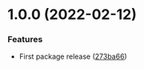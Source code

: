 # 1.0.0 (2022-02-12)


### Features

* First package release ([273ba66](https://github.com/SolidAlloy/MissingScriptType/commit/273ba66acdd6c86d005179d8135b5de5903d64c2))
